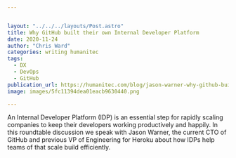 ```yaml
---


layout: "../../../layouts/Post.astro"
title: Why GitHub built their own Internal Developer Platform
date: 2020-11-24
author: "Chris Ward"
categories: writing humanitec
tags: 
  - DX
  - DevOps
  - GitHub
publication_url: https://humanitec.com/blog/jason-warner-why-github-built-their-own-internal-developer-platform
image: images/5fc11394dea01eacb9630440.png

---
```


An Internal Developer Platform (IDP) is an essential step for rapidly scaling companies to keep their developers working productively and happily. In this roundtable discussion we speak with Jason Warner, the current CTO of GitHub and previous VP of Engineering for Heroku about how IDPs help teams of that scale build efficiently.